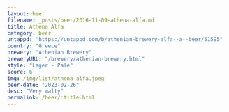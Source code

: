 ```yaml
---
layout: beer
filename: _posts/beer/2016-11-09-athena-alfa.md
title: Athena Alfa
category: beer
untappd: "https://untappd.com/b/athenian-brewery-alfa--a--beer/51595"
country: "Greece"
brewery: "Athenian Brewery"
breweryURL: "/brewery/athenian-brewery.html"
style: "Lager - Pale"
score: 6
img: /img/list/athena-alfa.jpeg
beer-date: "2023-02-26"
desc: "Very malty"
permalink: /beer/:title.html
---
```

